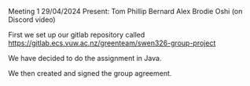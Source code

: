Meeting 1 
29/04/2024
Present:
Tom
Phillip
Bernard
Alex
Brodie 
Oshi (on Discord video)


First we set up our gitlab repository called https://gitlab.ecs.vuw.ac.nz/greenteam/swen326-group-project

We have decided to do the assignment in Java. 

We then created and signed the group agreement. 

